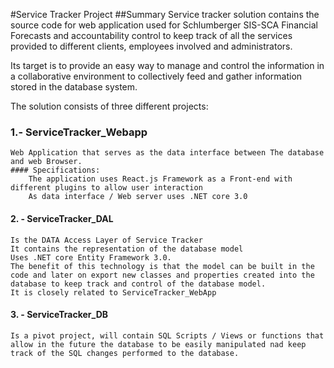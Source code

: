 #Service Tracker Project 
##Summary
Service tracker solution contains the source code for web application used for Schlumberger SIS-SCA Financial Forecasts and accountability control 
to keep track of all the services provided to different clients, employees involved and administrators.

Its target is to provide an easy way to manage and control the information in a collaborative environment to collectively feed and gather information stored in the database system.

The solution consists of three different projects:

### 1.- ServiceTracker_Webapp
	Web Application that serves as the data interface between The database and web Browser.
	#### Specifications:
		The application uses React.js Framework as a Front-end with different plugins to allow user interaction
		As data interface / Web server uses .NET core 3.0
#### 2. - ServiceTracker_DAL
	Is the DATA Access Layer of Service Tracker
	It contains the representation of the database model
	Uses .NET core Entity Framework 3.0.
	The benefit of this technology is that the model can be built in the code and later on export new classes and properties created into the database to keep track and control of the database model.
	It is closely related to ServiceTracker_WebApp
#### 3. - ServiceTracker_DB
	Is a pivot project, will contain SQL Scripts / Views or functions that allow in the future the database to be easily manipulated nad keep track of the SQL changes performed to the database.
	